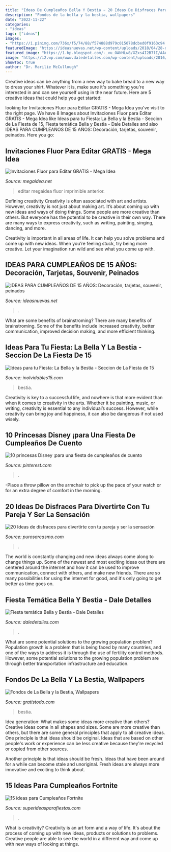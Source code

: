 ```yaml
---
title: "Ideas De Cumpleaños Bella Y Bestia ~ 20 Ideas De Disfraces Para Divertirte Con Tu Pareja Y Ser La Sensación"
description: "Fondos de la bella y la bestia, wallpapers"
date: "2022-11-22"
categories:
- "ideas"
tags: ["ideas"]
images:
- "https://i.pinimg.com/736x/f5/74/88/f574888d979c015078dcbed0f9163c94.jpg"
featuredImage: "https://ideasnuevas.net/wp-content/uploads/2018/04/28-disenos-vestidos-xv-anos-cortos-3.jpg"
featured_image: "https://1.bp.blogspot.com/-_vu_OANHLw8/XZxs4I2B7lI/AAAAAAAAdL0/npAsCGdW7sUXjwofRJUAiawoiEkfp6qiACLcBGAsYHQ/s1600/4.jpg"
image: "https://i2.wp.com/www.daledetalles.com/wp-content/uploads/2016/01/15.jpg"
ShowToc: true
author: "Dr. Marilie McCullough"
---
```



Creative ideas can be anything from a new way to bake bread to a new way to dress your shirt. Whatever it is, make sure it's something you're interested in and can see yourself using in the near future. Here are 5 creative ideas that could help you get started: 

	

		
looking for Invitaciones Fluor para Editar GRATIS - Mega Idea you've visit to the right page. We have 8 Images about Invitaciones Fluor para Editar GRATIS - Mega Idea like Ideas para tu Fiesta: La Bella y la Bestia - Seccion de La Fiesta de 15, Fiesta temática Bella y Bestia - Dale Detalles and also IDEAS PARA CUMPLEAÑOS DE 15 AÑOS: Decoración, tarjetas, souvenir, peinados. Here you go:
		
    
## Invitaciones Fluor Para Editar GRATIS - Mega Idea

<img loading=lazy src="https://www.megaidea.net/wp-content/uploads/2020/03/Minecraft-Invitacion-MUESTRA-678x509.jpg" onerror="this.onerror=null;this.src='https://tse1.mm.bing.net/th?id=OIP.n3UGwu8LTisPA3suchgMrAHaFj&amp;pid=15.1';" alt="Invitaciones Fluor para Editar GRATIS - Mega Idea">

_Source: megaidea.net_

>editar megaidea fluor imprimible anterior. 

	

Defining creativity
Creativity is often associated with art and artists. However, creativity is not just about making art. It’s about coming up with new ideas and ways of doing things.
Some people are more creative than others. But everyone has the potential to be creative in their own way. There are many ways to express creativity, such as writing, painting, singing, dancing, and more.

Creativity is important in all areas of life. It can help you solve problems and come up with new ideas. When you’re feeling stuck, try being more creative. Let your imagination run wild and see what you come up with.

    
## IDEAS PARA CUMPLEAÑOS DE 15 AÑOS: Decoración, Tarjetas, Souvenir, Peinados

<img loading=lazy src="https://ideasnuevas.net/wp-content/uploads/2018/04/28-disenos-vestidos-xv-anos-cortos-3.jpg" onerror="this.onerror=null;this.src='https://tse1.mm.bing.net/th?id=OIP.brIfAkFcdeKSDP6qNOGmmAHaNC&amp;pid=15.1';" alt="IDEAS PARA CUMPLEAÑOS DE 15 AÑOS: Decoración, tarjetas, souvenir, peinados">

_Source: ideasnuevas.net_

>. 

	

What are some benefits of brainstroming?
There are many benefits of brainstroming. Some of the benefits include increased creativity, better communication, improved decision making, and more efficient thinking.

    
## Ideas Para Tu Fiesta: La Bella Y La Bestia - Seccion De La Fiesta De 15

<img loading=lazy src="https://www.inolvidables15.com/miscelaneas/contenidos/imagart/9(3).jpg" onerror="this.onerror=null;this.src='https://tse1.mm.bing.net/th?id=OIP.fN8W_Myfw0_kHF8QjrVIJQAAAA&amp;pid=15.1';" alt="Ideas para tu Fiesta: La Bella y la Bestia - Seccion de La Fiesta de 15">

_Source: inolvidables15.com_

>bestia. 

	

Creativity is key to a successful life, and nowhere is that more evident than when it comes to creativity in the arts. Whether it be painting, music, or writing, creativity is essential to any individual’s success. However, while creativity can bring joy and happiness, it can also be dangerous if not used wisely.

    
## 10 Princesas Disney ¡para Una Fiesta De Cumpleaños De Cuento

<img loading=lazy src="https://i.pinimg.com/736x/f5/74/88/f574888d979c015078dcbed0f9163c94.jpg" onerror="this.onerror=null;this.src='https://tse1.mm.bing.net/th?id=OIP.AjpttkXXf3Am2ALD3FZOfwHaKH&amp;pid=15.1';" alt="10 princesas Disney ¡para una fiesta de cumpleaños de cuento">

_Source: pinterest.com_

>. 

	

-Place a throw pillow on the armchair to pick up the pace of your watch or for an extra degree of comfort in the morning.

    
## 20 Ideas De Disfraces Para Divertirte Con Tu Pareja Y Ser La Sensación

<img loading=lazy src="https://purosarcasmo.com/wp-content/uploads/2020/10/Disfraces-12.jpg" onerror="this.onerror=null;this.src='https://tse1.mm.bing.net/th?id=OIP.ZM4oVyTNrCj7KXUctDy-NQHaKN&amp;pid=15.1';" alt="20 Ideas de disfraces para divertirte con tu pareja y ser la sensación">

_Source: purosarcasmo.com_

>. 

	

The world is constantly changing and new ideas always come along to change things up. Some of the newest and most exciting ideas out there are centered around the internet and how it can be used to improve communication, connect with others, and make new friends. There are so many possibilities for using the internet for good, and it's only going to get better as time goes on.

    
## Fiesta Temática Bella Y Bestia - Dale Detalles

<img loading=lazy src="https://i2.wp.com/www.daledetalles.com/wp-content/uploads/2016/01/15.jpg" onerror="this.onerror=null;this.src='https://tse2.mm.bing.net/th?id=OIP.zgKb4b8prMvCjLHSt0PyuwHaJ4&amp;pid=15.1';" alt="Fiesta temática Bella y Bestia - Dale Detalles">

_Source: daledetalles.com_

>. 

	

What are some potential solutions to the growing population problem?
Population growth is a problem that is being faced by many countries, and one of the ways to address it is through the use of fertility control methods. However, some potential solutions to the growing population problem are through better transportation infrastructure and education.

    
## Fondos De La Bella Y La Bestia, Wallpapers

<img loading=lazy src="https://www.gratistodo.com/wp-content/uploads/2016/08/La-Bella-y-la-Bestia-19.jpg" onerror="this.onerror=null;this.src='https://tse2.mm.bing.net/th?id=OIP.2jIR8mfpK8cJSt1BkHYswQHaEK&amp;pid=15.1';" alt="Fondos de La Bella y la Bestia, Wallpapers">

_Source: gratistodo.com_

>bestia. 

	

Idea generation: What makes some ideas more creative than others?
Creative ideas come in all shapes and sizes. Some are more creative than others, but there are some general principles that apply to all creative ideas.
One principle is that ideas should be original. Ideas that are based on other people's work or experience can be less creative because they're recycled or copied from other sources.

Another principle is that ideas should be fresh. Ideas that have been around for a while can become stale and unoriginal. Fresh ideas are always more innovative and exciting to think about.

    
## 15 Ideas Para Cumpleaños Fortnite

<img loading=lazy src="https://1.bp.blogspot.com/-_vu_OANHLw8/XZxs4I2B7lI/AAAAAAAAdL0/npAsCGdW7sUXjwofRJUAiawoiEkfp6qiACLcBGAsYHQ/s1600/4.jpg" onerror="this.onerror=null;this.src='https://tse3.mm.bing.net/th?id=OIP.BCNd5FzI0rVbc7Cs4mek_wHaNK&amp;pid=15.1';" alt="15 ideas para Cumpleaños Fortnite">

_Source: superideasparafiestas.com_

>. 

	

What is creativity?
Creativity is an art form and a way of life. It's about the process of coming up with new ideas, products or solutions to problems. Creative people are able to see the world in a different way and come up with new ways of looking at things.

